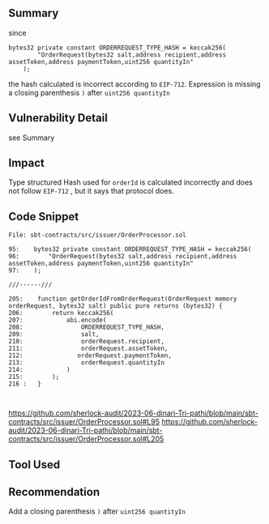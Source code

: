 ## Summary

since

```solidity
bytes32 private constant ORDERREQUEST_TYPE_HASH = keccak256(
        "OrderRequest(bytes32 salt,address recipient,address assetToken,address paymentToken,uint256 quantityIn"
    );
```

the hash calculated is incorrect according to `EIP-712`. Expression is missing a closing parenthesis `)` after `uint256 quantityIn`

## Vulnerability Detail

see Summary

## Impact

Type structured Hash used for `orderId` is calculated incorrectly and does not follow `EIP-712` , but it says that protocol does.

## Code Snippet

```solidity
File: sbt-contracts/src/issuer/OrderProcessor.sol

95:    bytes32 private constant ORDERREQUEST_TYPE_HASH = keccak256(
96:        "OrderRequest(bytes32 salt,address recipient,address assetToken,address paymentToken,uint256 quantityIn"
97:    );

///------///

205:    function getOrderIdFromOrderRequest(OrderRequest memory orderRequest, bytes32 salt) public pure returns (bytes32) {
206:        return keccak256(
207:            abi.encode(
208:                ORDERREQUEST_TYPE_HASH,
209:                salt,
210:                orderRequest.recipient,
211:                orderRequest.assetToken,
212:               orderRequest.paymentToken,
213:                orderRequest.quantityIn
214:            )
215:        );
216 :   }



```

https://github.com/sherlock-audit/2023-06-dinari-Tri-pathi/blob/main/sbt-contracts/src/issuer/OrderProcessor.sol#L95
https://github.com/sherlock-audit/2023-06-dinari-Tri-pathi/blob/main/sbt-contracts/src/issuer/OrderProcessor.sol#L205

## Tool Used

## Recommendation

Add a closing parenthesis `)` after `uint256 quantityIn`
